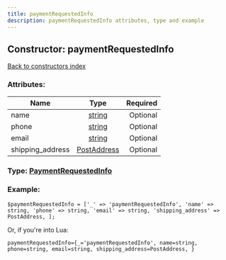```yaml
---
title: paymentRequestedInfo
description: paymentRequestedInfo attributes, type and example
---
```

## Constructor: paymentRequestedInfo  
[Back to constructors index](index.md)



### Attributes:

| Name     |    Type       | Required |
|----------|:-------------:|---------:|
|name|[string](../types/string.md) | Optional|
|phone|[string](../types/string.md) | Optional|
|email|[string](../types/string.md) | Optional|
|shipping\_address|[PostAddress](../types/PostAddress.md) | Optional|



### Type: [PaymentRequestedInfo](../types/PaymentRequestedInfo.md)


### Example:

```
$paymentRequestedInfo = ['_' => 'paymentRequestedInfo', 'name' => string, 'phone' => string, 'email' => string, 'shipping_address' => PostAddress, ];
```  

Or, if you're into Lua:  


```
paymentRequestedInfo={_='paymentRequestedInfo', name=string, phone=string, email=string, shipping_address=PostAddress, }

```


